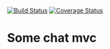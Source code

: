 [![Build Status](https://travis-ci.org/btamas/frontend_tdd.svg?branch=chat_mvc)](https://travis-ci.org/btamas/frontend_tdd)
[![Coverage Status](https://img.shields.io/coveralls/btamas/frontend_tdd.svg)](https://coveralls.io/r/btamas/frontend_tdd?branch=chat_mvc)

Some chat mvc
============
